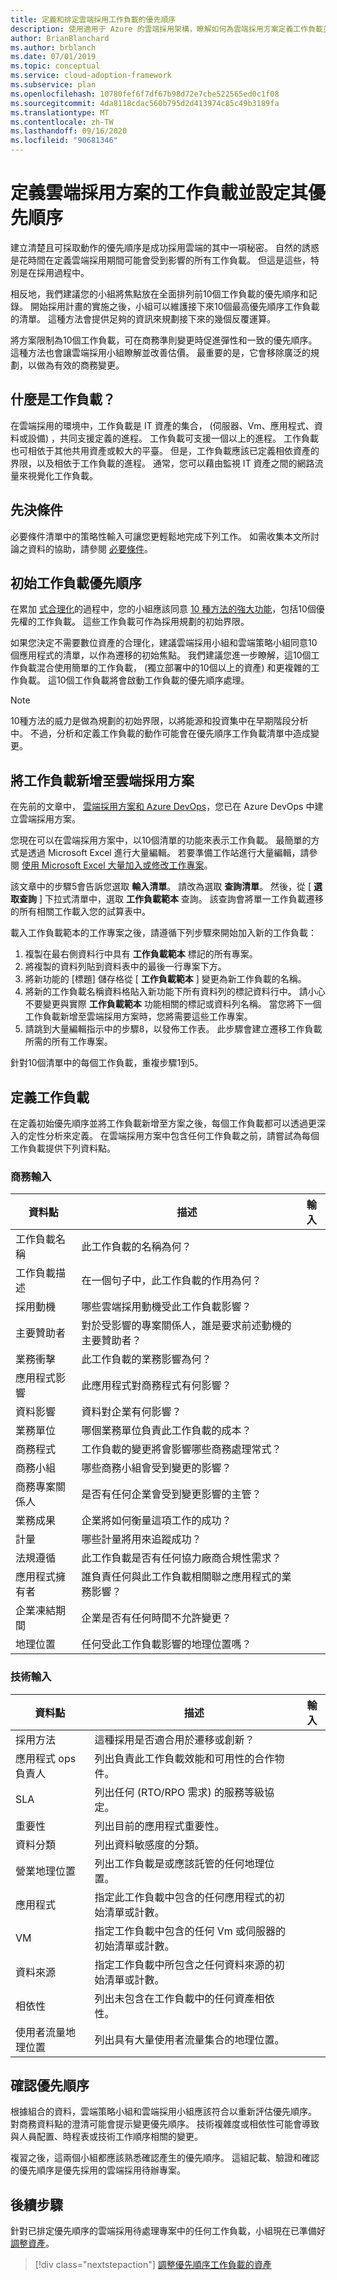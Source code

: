```yaml
---
title: 定義和排定雲端採用工作負載的優先順序
description: 使用適用于 Azure 的雲端採用架構，瞭解如何為雲端採用方案定義工作負載並設定其優先順序。
author: BrianBlanchard
ms.author: brblanch
ms.date: 07/01/2019
ms.topic: conceptual
ms.service: cloud-adoption-framework
ms.subservice: plan
ms.openlocfilehash: 10780fef6f7df67b98d72e7cbe522565ed0c1f08
ms.sourcegitcommit: 4da8118cdac560b795d2d413974c85c49b3189fa
ms.translationtype: MT
ms.contentlocale: zh-TW
ms.lasthandoff: 09/16/2020
ms.locfileid: "90681346"
---
```

# <a name="define-and-prioritize-workloads-for-a-cloud-adoption-plan"></a>定義雲端採用方案的工作負載並設定其優先順序

建立清楚且可採取動作的優先順序是成功採用雲端的其中一項秘密。 自然的誘惑是花時間在定義雲端採用期間可能會受到影響的所有工作負載。 但這是這些，特別是在採用過程中。

相反地，我們建議您的小組將焦點放在全面排列前10個工作負載的優先順序和記錄。 開始採用計畫的實施之後，小組可以維護接下來10個最高優先順序工作負載的清單。 這種方法會提供足夠的資訊來規劃接下來的幾個反覆運算。

將方案限制為10個工作負載，可在商務準則變更時促進彈性和一致的優先順序。 這種方法也會讓雲端採用小組瞭解並改善估價。 最重要的是，它會移除廣泛的規劃，以做為有效的商務變更。

## <a name="what-is-a-workload"></a>什麼是工作負載？

在雲端採用的環境中，工作負載是 IT 資產的集合， (伺服器、Vm、應用程式、資料或設備) ，共同支援定義的進程。 工作負載可支援一個以上的進程。 工作負載也可相依于其他共用資產或較大的平臺。 但是，工作負載應該已定義相依資產的界限，以及相依于工作負載的進程。 通常，您可以藉由監視 IT 資產之間的網路流量來視覺化工作負載。

## <a name="prerequisites"></a>先決條件

必要條件清單中的策略性輸入可讓您更輕鬆地完成下列工作。 如需收集本文所討論之資料的協助，請參閱 [必要條件](./prerequisites.md)。

## <a name="initial-workload-prioritization"></a>初始工作負載優先順序

在累加 [式合理化](../digital-estate/rationalize.md)的過程中，您的小組應該同意 [10 種方法的強大功能](../digital-estate/rationalize.md#release-planning)，包括10個優先權的工作負載。 這些工作負載可作為採用規劃的初始界限。

如果您決定不需要數位資產的合理化，建議雲端採用小組和雲端策略小組同意10個應用程式的清單，以作為遷移的初始焦點。 我們建議您進一步瞭解，這10個工作負載混合使用簡單的工作負載， (獨立部署中的10個以上的資產) 和更複雜的工作負載。 這10個工作負載將會啟動工作負載的優先順序處理。

> [!NOTE]
> 10種方法的威力是做為規劃的初始界限，以將能源和投資集中在早期階段分析中。 不過，分析和定義工作負載的動作可能會在優先順序工作負載清單中造成變更。

## <a name="add-workloads-to-your-cloud-adoption-plan"></a>將工作負載新增至雲端採用方案

在先前的文章中， [雲端採用方案和 Azure DevOps](./template.md)，您已在 Azure DevOps 中建立雲端採用方案。

您現在可以在雲端採用方案中，以10個清單的功能來表示工作負載。 最簡單的方式是透過 Microsoft Excel 進行大量編輯。 若要準備工作站進行大量編輯，請參閱 [使用 Microsoft Excel 大量加入或修改工作專案](/azure/devops/boards/backlogs/office/bulk-add-modify-work-items-excel?view=azure-devops)。

該文章中的步驟5會告訴您選取 **輸入清單**。 請改為選取 **查詢清單**。 然後，從 [ **選取查詢** ] 下拉式清單中，選取 **工作負載範本** 查詢。 該查詢會將單一工作負載遷移的所有相關工作載入您的試算表中。

載入工作負載範本的工作專案之後，請遵循下列步驟來開始加入新的工作負載：

1. 複製在最右側資料行中具有 **工作負載範本** 標記的所有專案。
2. 將複製的資料列貼到資料表中的最後一行專案下方。
3. 將新功能的 [標題] 儲存格從 [ **工作負載範本** ] 變更為新工作負載的名稱。
4. 將新的工作負載名稱資料格貼入新功能下所有資料列的標記資料行中。 請小心不要變更與實際 **工作負載範本** 功能相關的標記或資料列名稱。 當您將下一個工作負載新增至雲端採用方案時，您將需要這些工作專案。
5. 請跳到大量編輯指示中的步驟8，以發佈工作表。 此步驟會建立遷移工作負載所需的所有工作專案。

針對10個清單中的每個工作負載，重複步驟1到5。

## <a name="define-workloads"></a>定義工作負載

在定義初始優先順序並將工作負載新增至方案之後，每個工作負載都可以透過更深入的定性分析來定義。 在雲端採用方案中包含任何工作負載之前，請嘗試為每個工作負載提供下列資料點。

### <a name="business-inputs"></a>商務輸入

| 資料點 | 描述 | 輸入 |
|---|---|---|
| 工作負載名稱 | 此工作負載的名稱為何？ |         |
| 工作負載描述 | 在一個句子中，此工作負載的作用為何？ |         |
| 採用動機 | 哪些雲端採用動機受此工作負載影響？ |         |
| 主要贊助者 | 對於受影響的專案關係人，誰是要求前述動機的主要贊助者？ |         |
| 業務衝擊 | 此工作負載的業務影響為何？|         |
| 應用程式影響 | 此應用程式對商務程式有何影響？|         |
| 資料影響 | 資料對企業有何影響？|         |
| 業務單位 | 哪個業務單位負責此工作負載的成本？ |         |
| 商務程式 | 工作負載的變更將會影響哪些商務處理常式？ |         |
| 商務小組 | 哪些商務小組會受到變更的影響？ |         |
| 商務專案關係人 | 是否有任何企業會受到變更影響的主管？ |         |
| 業務成果 | 企業將如何衡量這項工作的成功？ |         |
| 計量 | 哪些計量將用來追蹤成功？ |         |
| 法規遵循 | 此工作負載是否有任何協力廠商合規性需求？ |         |
| 應用程式擁有者 | 誰負責任何與此工作負載相關聯之應用程式的業務影響？ |         |
| 企業凍結期間 | 企業是否有任何時間不允許變更？ |         |
| 地理位置 | 任何受此工作負載影響的地理位置嗎？ |         |

### <a name="technical-inputs"></a>技術輸入

| 資料點 | 描述 | 輸入 |
|---|---|---|
| 採用方法 | 這種採用是否適合用於遷移或創新？ |         |
| 應用程式 ops 負責人 | 列出負責此工作負載效能和可用性的合作物件。 |         |
| SLA | 列出任何 (RTO/RPO 需求) 的服務等級協定。 |         |
| 重要性 | 列出目前的應用程式重要性。 |         |
| 資料分類 | 列出資料敏感度的分類。 |         |
| 營業地理位置 | 列出工作負載是或應該託管的任何地理位置。 |         |
| 應用程式 | 指定此工作負載中包含的任何應用程式的初始清單或計數。 |         |
| VM | 指定工作負載中包含的任何 Vm 或伺服器的初始清單或計數。 |         |
| 資料來源 | 指定工作負載中所包含之任何資料來源的初始清單或計數。 |         |
| 相依性 | 列出未包含在工作負載中的任何資產相依性。 |         |
| 使用者流量地理位置 | 列出具有大量使用者流量集合的地理位置。 |         |

## <a name="confirm-priorities"></a>確認優先順序

根據組合的資料，雲端策略小組和雲端採用小組應該符合以重新評估優先順序。 對商務資料點的澄清可能會提示變更優先順序。 技術複雜度或相依性可能會導致與人員配置、時程表或技術工作順序相關的變更。

複習之後，這兩個小組都應該熟悉確認產生的優先順序。 這組記載、驗證和確認的優先順序是優先採用的雲端採用待辦專案。

## <a name="next-steps"></a>後續步驟

針對已排定優先順序的雲端採用待處理專案中的任何工作負載，小組現在已準備好 [調整資產](./assets.md)。

> [!div class="nextstepaction"]
> [調整優先順序工作負載的資產](./assets.md)
